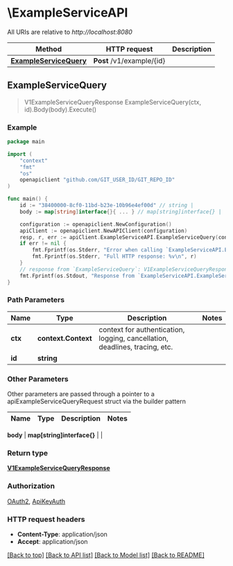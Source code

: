 # \ExampleServiceAPI

All URIs are relative to *http://localhost:8080*

Method | HTTP request | Description
------------- | ------------- | -------------
[**ExampleServiceQuery**](ExampleServiceAPI.md#ExampleServiceQuery) | **Post** /v1/example/{id} | 



## ExampleServiceQuery

> V1ExampleServiceQueryResponse ExampleServiceQuery(ctx, id).Body(body).Execute()



### Example

```go
package main

import (
    "context"
    "fmt"
    "os"
    openapiclient "github.com/GIT_USER_ID/GIT_REPO_ID"
)

func main() {
    id := "38400000-8cf0-11bd-b23e-10b96e4ef00d" // string | 
    body := map[string]interface{}{ ... } // map[string]interface{} | 

    configuration := openapiclient.NewConfiguration()
    apiClient := openapiclient.NewAPIClient(configuration)
    resp, r, err := apiClient.ExampleServiceAPI.ExampleServiceQuery(context.Background(), id).Body(body).Execute()
    if err != nil {
        fmt.Fprintf(os.Stderr, "Error when calling `ExampleServiceAPI.ExampleServiceQuery``: %v\n", err)
        fmt.Fprintf(os.Stderr, "Full HTTP response: %v\n", r)
    }
    // response from `ExampleServiceQuery`: V1ExampleServiceQueryResponse
    fmt.Fprintf(os.Stdout, "Response from `ExampleServiceAPI.ExampleServiceQuery`: %v\n", resp)
}
```

### Path Parameters


Name | Type | Description  | Notes
------------- | ------------- | ------------- | -------------
**ctx** | **context.Context** | context for authentication, logging, cancellation, deadlines, tracing, etc.
**id** | **string** |  | 

### Other Parameters

Other parameters are passed through a pointer to a apiExampleServiceQueryRequest struct via the builder pattern


Name | Type | Description  | Notes
------------- | ------------- | ------------- | -------------

 **body** | **map[string]interface{}** |  | 

### Return type

[**V1ExampleServiceQueryResponse**](V1ExampleServiceQueryResponse.md)

### Authorization

[OAuth2](../README.md#OAuth2), [ApiKeyAuth](../README.md#ApiKeyAuth)

### HTTP request headers

- **Content-Type**: application/json
- **Accept**: application/json

[[Back to top]](#) [[Back to API list]](../README.md#documentation-for-api-endpoints)
[[Back to Model list]](../README.md#documentation-for-models)
[[Back to README]](../README.md)

